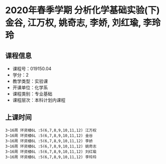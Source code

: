 # 2020年春季学期 分析化学基础实验(下) 金谷, 江万权, 姚奇志, 李娇, 刘红瑜, 李玲玲






## 课程信息

- 课程号：019150.04
- 学分：2
- 教学类型：实验课
- 开课单位：化学系
- 课程类别：专业基础
- 课程层次：本科计划内课程

## 上课时间

```
3~16周 环资楼6L :5(6,7,8,9,10,11,12) 江万权
3~16周 环资楼6L :5(6,7,8,9,10,11,12) 金谷
3~16周 环资楼6L :5(6,7,8,9,10,11,12) 李娇
3~16周 环资楼6L :5(6,7,8,9,10,11,12) 姚奇志
3~16周 环资楼6L :5(6,7,8,9,10,11,12) 刘红瑜
3~16周 环资楼6L :5(6,7,8,9,10,11,12) 李玲玲
```


